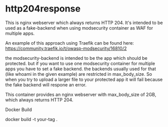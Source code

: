 # http204response
This is nginx webserver which always returns HTTP 204.
It's intended to be used as a fake-backend when using modsecurity container as WAF for multiple apps.

An example of this approach using Traefik can be found here:
https://community.traefik.io/t/owasp-modsecurity/16810/2

the modsecurity-backend is intended to be the app which should be protected.
but if you want to use one modsecurity container for multiple apps you have to set a fake backend.
the backends usually used for that (like whoami in the given example) are restricted in max_body_size.
So when you try to upload a larger file to your protected app it will fail because the fake backend will 
respone an error.

This container provides an nginx webserver with max_body_size of 2GB, which always returns HTTP 204.

Docker Build

docker build -t your-tag .



